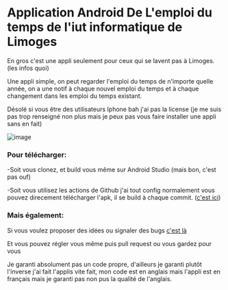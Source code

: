 # Application Android De L'emploi du temps de l'iut informatique de Limoges

En gros c'est une appli seulement pour ceux qui se lavent pas à Limoges. (les infos quoi)

Une appli simple, on peut regarder l'emploi du temps de n'importe quelle année, on a une notif à chaque nouvel emploi du temps et à chaque changement dans les emploi du temps existant.

Désolé si vous être des utilisateurs Iphone bah j'ai pas la license (je me suis pas trop renseigné non plus mais je peux pas vous faire installer une appli sans en fait)



![image](https://user-images.githubusercontent.com/62765231/193993208-35341645-2c1e-4858-b48e-671be7254b97.png)


### Pour télécharger:
  -Soit vous clonez, et build vous même sur Android Studio (mais bon, c'est pas ouf)
  
  -Soit vous utilisez les actions de Github j'ai tout config normalement vous pouvez direcement télécharger l'apk, il se build à chaque commit. ([c'est ici](https://github.com/TimoMet/Emploi-du-temps-IUT-Limoges/actions))
 
 ### Mais également:
 
 Si vous voulez proposer des idées ou signaler des bugs [c'est là](https://github.com/TimoMet/Emploi-du-temps-IUT-Limoges/issues)
 
 Et vous pouvez régler vous même puis pull request ou vous gardez pour vous
 
 Je garanti absolument pas un code propre, d'ailleurs je garanti plutôt l'inverse j'ai fait l'applis vite fait, mon code est en anglais mais l'appli est en français mais je garanti pas non pus la qualité de l'anglais.
 
